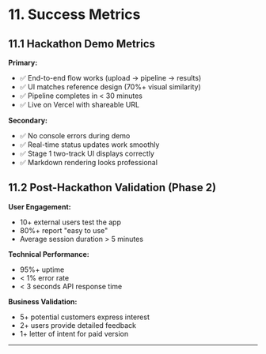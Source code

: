 # 11. Success Metrics

## 11.1 Hackathon Demo Metrics

**Primary:**
- ✅ End-to-end flow works (upload → pipeline → results)
- ✅ UI matches reference design (70%+ visual similarity)
- ✅ Pipeline completes in < 30 minutes
- ✅ Live on Vercel with shareable URL

**Secondary:**
- ✅ No console errors during demo
- ✅ Real-time status updates work smoothly
- ✅ Stage 1 two-track UI displays correctly
- ✅ Markdown rendering looks professional

## 11.2 Post-Hackathon Validation (Phase 2)

**User Engagement:**
- 10+ external users test the app
- 80%+ report "easy to use"
- Average session duration > 5 minutes

**Technical Performance:**
- 95%+ uptime
- < 1% error rate
- < 3 seconds API response time

**Business Validation:**
- 5+ potential customers express interest
- 2+ users provide detailed feedback
- 1+ letter of intent for paid version

---
